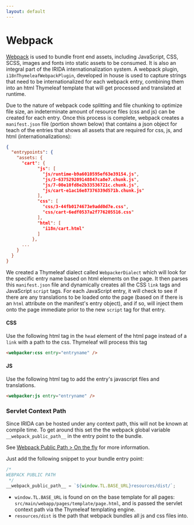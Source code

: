 ```yaml
---
layout: default
---
```


Webpack
=======

[Webpack](https://webpack.js.org) is used to bundle front end assets, including JavaScript, CSS, SCSS, images and fonts into static assets to be consumed.  It is also an integral part of the IRIDA internationalization system. A webpack plugin, `i18nThymeleafWebpackPlugin`, developed in house is used to capture strings that need to be internationalized for each webpack entry, combining them into an html Thymeleaf template that will get processed and translated at runtime.

Due to the nature of webpack code splitting and file chunking to optimize file size, an indeterminate amount of resource files (css and js) can be created for each entry.  Once this process is complete, webpack creates a `manifest.json` file (portion shown below) that contains a json object for teach of the entries that shows all assets that are required for css, js, and html (internationalizations):

```json
{
  "entrypoints": {
    "assets: {
      "cart": {
            "js": [
              "js/runtime-b9a6010595ef63e39154.js",
              "js/3-637529209148847ca8e7.chunk.js",
              "js/7-00e10fd8e2b33536721c.chunk.js",
              "js/cart-e1ac16e87376339d571b.chunk.js"
            ],
            "css": [
              "css/3-44fb0174673e9add0d7e.css",
              "css/cart-6edf0537a2f776205516.css"
            ],
            "html": [
              "i18n/cart.html"
            ]
          },
      ...
    }
  }
}
```
  
We created a Thymeleaf dialect called `WebpackerDialect` which will look for the specific entry name based on html elements on the page.  It then parses this `manifest.json` file and dynamically creates all the CSS `link` tags and JavaScript `script` tags.   For each JavaScript entry, it will check to see if there are any translations to be loaded onto the page (based on if there is an `html` attribute on the manifest's entry object), and if so, will inject them onto the page immediate prior to the new `script` tag for that entry.

#### CSS

Use the following html tag in the `head` element of the html page instead of a `link` with a path to the css.  Thymeleaf will process this tag

```html
<webpacker:css entry="entryname" />
```

#### JS

Use the following html tag to add the entry's javascript files and translations.

```html
<webpacker:js entry="entryname" />
```

### Servlet Context Path
Since IRIDA can be hosted under any context path, this will not be known at compile time.  To get around this set the the webpack global variable `__webpack_public_path__` in the entry point to the bundle. 

See [Webpack Public Path > On the fly](https://webpack.js.org/guides/public-path/#on-the-fly) for more information.

Just add the following snippet to your bundle entry point:

```javascript
/*
WEBPACK PUBLIC PATH
 */
__webpack_public_path__ = `${window.TL.BASE_URL}resources/dist/`;
```
* `window.TL.BASE_URL` is found on on the base template for all pages: `src/main/webapp/pages/template/page.html`, and is passed the servlet context path via the Thymeleaf templating engine.
* `resources/dist` is the path that webpack bundles all js and css files into.
